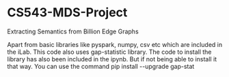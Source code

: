 # CS543-MDS-Project
Extracting Semantics from Billion Edge Graphs

Apart from basic libraries like pyspark, numpy, csv etc which are included in the iLab. This code also uses gap-statistic library. The code to install the library has also been included in the ipynb. But if not being able to install it that way. 
You can use the command pip install --upgrade gap-stat
